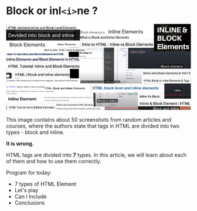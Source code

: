 # Block or inl`<i>`ne ?

<p align="center">
  <img src="./img/lie.jpg" alt="Ryan dahl" />
</p>

This image contains about 50 screenshots from random articles and courses, where the authors state that tags in HTML are divided into two types - block and inline.

**It is wrong.**

HTML tags are divided into **7** types. In this article, we will learn about each of them and how to use them correctly.

Program for today:
- 7 types of HTML Element
- Let's play
- Can I Include
- Conclusions
